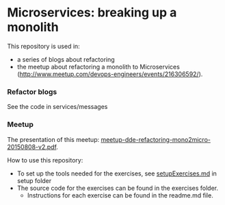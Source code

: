# Microservices: breaking up a monolith

This repository is used in:

- a series of blogs about refactoring
- the meetup about refactoring a monolith to Microservices (http://www.meetup.com/devops-engineers/events/216306592/).

### Refactor blogs

See the code in services/messages

### Meetup

The presentation of this meetup: [meetup-dde-refactoring-mono2micro-20150808-v2.pdf](https://github.com/xebia/microservices-breaking-up-a-monolith/blob/master/meetup-dde-refactoring-mono2micro-20150808-v2.pdf).


How to use this repository:

* To set up the tools needed for the exercises, see [setupExercises.md](https://github.com/xebia/microservices-breaking-up-a-monolith/blob/master/setup/setupExercises.md) in setup folder
* The source code for the exercises can be found in the exercises folder.
  * Instructions for each exercise can be found in the readme.md file.
